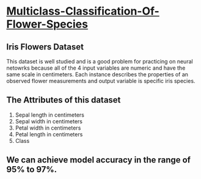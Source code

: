 # [Multiclass-Classification-Of-Flower-Species](https://github.com/kuluruvineeth/Multiclass-Classification-Of-Flower-Species/blob/main/Multiclass%20Classification%20Of%20Flower%20Species.ipynb)

## Iris Flowers Dataset
This dataset is well studied and is a good problem for practicing on neural netowrks because all of the 4 input variables are numeric and have the same scale in centimeters.
Each instance describes the properties of an observed flower measurements and output variable is specific iris species.

## The Attributes of this dataset
1. Sepal length in centimeters
2. Sepal width in centimeters
3. Petal width in centimeters
4. Petal length in centimeters
5. Class

## We can achieve model accuracy in the range of 95% to 97%.
